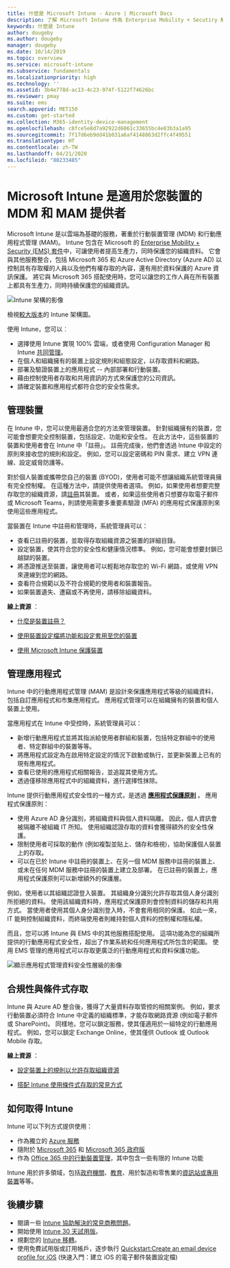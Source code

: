 ```yaml
---
title: 什麼是 Microsoft Intune - Azure | Microsoft Docs
description: 了解 Microsoft Intune 作為 Enterprise Mobility + Secutiry 解決方案的行動裝置管理 (MDM) 和行動裝置應用程式管理 (MAM) 元件如何運作，以及它如何協助您保護公司資料。
keywords: 什麼是 Intune
author: dougeby
ms.author: dougeby
manager: dougeby
ms.date: 10/14/2019
ms.topic: overview
ms.service: microsoft-intune
ms.subservice: fundamentals
ms.localizationpriority: high
ms.technology: ''
ms.assetid: 3b4e778d-ac13-4c23-974f-5122f74626bc
ms.reviewer: pmay
ms.suite: ems
search.appverid: MET150
ms.custom: get-started
ms.collection: M365-identity-device-management
ms.openlocfilehash: c8fce5e8d7a92922d6061c33655bc4e83b3a1a95
ms.sourcegitcommit: 7f17d6eb9dd41b031a6af4148863d2ffc4f49551
ms.translationtype: HT
ms.contentlocale: zh-TW
ms.lasthandoff: 04/21/2020
ms.locfileid: "80233485"
---
```

# <a name="microsoft-intune-is-an-mdm-and-mam-provider-for-your-devices"></a>Microsoft Intune 是適用於您裝置的 MDM 和 MAM 提供者

Microsoft Intune 是以雲端為基礎的服務，著重於行動裝置管理 (MDM) 和行動應用程式管理 (MAM)。 Intune 包含在 Microsoft 的 [Enterprise Mobility + Security (EMS) 套件](https://www.microsoft.com/microsoft-365/enterprise-mobility-security)中，可讓使用者提高生產力，同時保護您的組織資料。 它會與其他服務整合，包括 Microsoft 365 和 Azure Active Directory (Azure AD) 以控制具有存取權的人員以及他們有權存取的內容，還有用於資料保護的 Azure 資訊保護。 將它與 Microsoft 365 搭配使用時，您可以讓您的工作人員在所有裝置上都具有生產力，同時持續保護您的組織資訊。

![Intune 架構的影像](./media/what-is-intune/intunearch_sm.png)

檢視[較大版本](./media/what-is-intune/intunearchitecture.svg)的 Intune 架構圖。

使用 Intune，您可以︰

- 選擇使用 Intune 實現 100% 雲端，或者使用 Configuration Manager 和 Intune [共同管理](https://docs.microsoft.com/configmgr/comanage/overview)。
- 在個人和組織擁有的裝置上設定規則和組態設定，以存取資料和網路。
- 部署及驗證裝置上的應用程式 -- 內部部署和行動裝置。
- 藉由控制使用者存取和共用資訊的方式來保護您的公司資訊。
- 請確定裝置和應用程式都符合您的安全性需求。

## <a name="manage-devices"></a>管理裝置

在 Intune 中，您可以使用最適合您的方法來管理裝置。 針對組織擁有的裝置，您可能會想要完全控制裝置，包括設定、功能和安全性。 在此方法中，這些裝置的裝置和使用者會在 Intune 中「註冊」。 註冊完成後，他們會透過 Intune 中設定的原則來接收您的規則和設定。 例如，您可以設定密碼和 PIN 需求、建立 VPN 連線、設定威脅防護等。

對於個人裝置或攜帶您自己的裝置 (BYOD)，使用者可能不想讓組織系統管理員擁有完全控制權。 在這種方法中，請提供使用者選項。 例如，如果使用者想要完整存取您的組織資源，請[註冊](../enrollment/device-enrollment.md)其裝置。 或者，如果這些使用者只想要存取電子郵件或 Microsoft Teams，則請使用需要多重要素驗證 (MFA) 的應用程式保護原則來使用這些應用程式。

當裝置在 Intune 中註冊和管理時，系統管理員可以：

- 查看已註冊的裝置，並取得存取組織資源之裝置的詳細目錄。
- 設定裝置，使其符合您的安全性和健康情況標準。 例如，您可能會想要封鎖已越獄的裝置。
- 將憑證推送至裝置，讓使用者可以輕鬆地存取您的 Wi-Fi 網路，或使用 VPN 來連線到您的網路。
- 查看符合規範以及不符合規範的使用者和裝置報告。
- 如果裝置遺失、遭竊或不再使用，請移除組織資料。

**線上資源** ：

- [什麼是裝置註冊？](../enrollment/device-enrollment.md)

- [使用裝置設定檔將功能和設定套用至您的裝置](../configuration/device-profiles.md)

- [使用 Microsoft Intune 保護裝置](../protect/device-protect.md)

## <a name="manage-apps"></a>管理應用程式

Intune 中的行動應用程式管理 (MAM) 是設計來保護應用程式等級的組織資料，包括自訂應用程式和市集應用程式。 應用程式管理可以在組織擁有的裝置和個人裝置上使用。

當應用程式在 Intune 中受控時，系統管理員可以：

- 新增行動應用程式並將其指派給使用者群組和裝置，包括特定群組中的使用者、特定群組中的裝置等等。
- 將應用程式設定為在啟用特定設定的情況下啟動或執行，並更新裝置上已有的現有應用程式。
- 查看已使用的應用程式相關報告，並追蹤其使用方式。
- 透過僅移除應用程式中的組織資料，進行選擇性抹除。

Intune 提供行動應用程式安全性的一種方式，是透過 **[應用程式保護原則](../apps/app-protection-policy.md)** 。 應用程式保護原則：

- 使用 Azure AD 身分識別，將組織資料與個人資料隔離。 因此，個人資訊會被隔離不被組織 IT 所知。 使用組織認證存取的資料會獲得額外的安全性保護。
- 限制使用者可採取的動作 (例如複製並貼上、儲存和檢視)，協助保護個人裝置上的存取。
- 可以在已於 Intune 中註冊的裝置上、在另一個 MDM 服務中註冊的裝置上、或未在任何 MDM 服務中註冊的裝置上建立及部署。 在已註冊的裝置上，應用程式保護原則可以新增額外的保護層。

例如，使用者以其組織認證登入裝置。 其組織身分識別允許存取其個人身分識別所拒絕的資料。 使用該組織資料時，應用程式保護原則會控制資料的儲存和共用方式。 當使用者使用其個人身分識別登入時，不會套用相同的保護。 如此一來，IT 能夠控制組織資料，而終端使用者則維持對個人資料的控制權和隱私權。

而且，您可以將 Intune 與 EMS 中的其他服務搭配使用。 這項功能為您的組織所提供的行動應用程式安全性，超出了作業系統和任何應用程式所包含的範圍。 使用 EMS 管理的應用程式可以存取更廣泛的行動應用程式和資料保護功能。

![顯示應用程式管理資料安全性層級的影像](./media/what-is-intune/managing-mobile-apps.png)

## <a name="compliance-and-conditional-access"></a>合規性與條件式存取

Intune 與 Azure AD 整合後，獲得了大量資料存取管控的相關案例。 例如，要求行動裝置必須符合 Intune 中定義的組織標準，才能存取網路資源 (例如電子郵件或 SharePoint)。 同樣地，您可以鎖定服務，使其僅適用於一組特定的行動應用程式。 例如，您可以鎖定 Exchange Online，使其僅供 Outlook 或 Outlook Mobile 存取。

**線上資源** ：

- [設定裝置上的規則以允許存取組織資源](../protect/device-compliance-get-started.md)

- [搭配 Intune 使用條件式存取的常見方式](../protect/conditional-access-intune-common-ways-use.md)

## <a name="how-to-get-intune"></a>如何取得 Intune

Intune 可以下列方式提供使用：

- 作為獨立的 [Azure 服務](https://go.microsoft.com/fwlink/?linkid=2090973)
- 隨附於 [Microsoft 365](https://www.microsoft.com/microsoft-365/enterprise-mobility-security/microsoft-intune) 和 [Microsoft 365 政府版](https://www.microsoft.com/microsoft-365/government)
- 作為 [Office 365 中的行動裝置管理](https://support.office.com/article/Set-up-Mobile-Device-Management-MDM-in-Office-365-dd892318-bc44-4eb1-af00-9db5430be3cd)，其中包含一些有限的 Intune 功能

Intune 用於許多領域，包括[政府機關](https://docs.microsoft.com/enterprise-mobility-security/solutions/ems-govt-service-description)、[教育](https://www.microsoft.com/en-us/education/intune)、用於製造和零售業的[資訊站或專用裝置](../configuration/kiosk-settings.md)等等。

## <a name="next-steps"></a>後續步驟

- 閱讀ㄧ些 [Intune 協助解決的常見商務問題](common-scenarios.md)。
- 開始使用 [Intune 30 天試用版](free-trial-sign-up.md)。
- 規劃您的 [Intune 移轉](migration-guide.md)。
- 使用免費試用版或訂用帳戶，逐步執行 [Quickstart:Create an email device profile for iOS](../configuration/quickstart-email-profile.md) (快速入門：建立 iOS 的電子郵件裝置設定檔)
